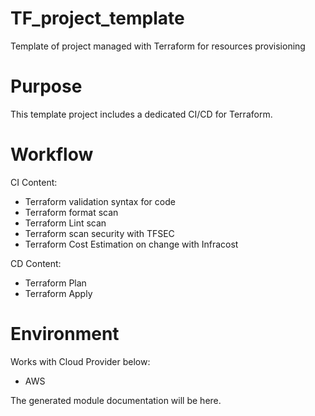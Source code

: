 # TF_project_template
Template of project managed with Terraform for resources provisioning

# Purpose
This template project includes a dedicated CI/CD for Terraform.

# Workflow
CI Content:
  - Terraform validation syntax for code
  - Terraform format scan
  - Terraform Lint scan
  - Terraform scan security with TFSEC
  - Terraform Cost Estimation on change with Infracost

CD Content:
  - Terraform Plan
  - Terraform Apply

# Environment

Works with Cloud Provider below:
  - AWS

<!-- BEGIN_TF_DOCS -->
The generated module documentation will be here.
<!-- END_TF_DOCS -->
